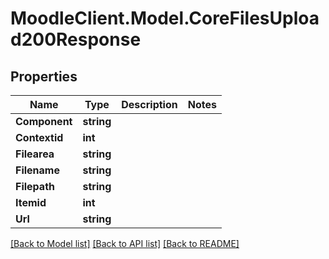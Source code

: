 # MoodleClient.Model.CoreFilesUpload200Response

## Properties

Name | Type | Description | Notes
------------ | ------------- | ------------- | -------------
**Component** | **string** |  | 
**Contextid** | **int** |  | 
**Filearea** | **string** |  | 
**Filename** | **string** |  | 
**Filepath** | **string** |  | 
**Itemid** | **int** |  | 
**Url** | **string** |  | 

[[Back to Model list]](../README.md#documentation-for-models) [[Back to API list]](../README.md#documentation-for-api-endpoints) [[Back to README]](../README.md)

